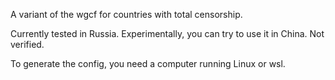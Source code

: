 A variant of the wgcf for countries with total censorship.

Currently tested in Russia. Experimentally, you can try to use it in China. Not verified.

To generate the config, you need a computer running Linux or wsl.
